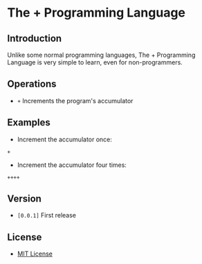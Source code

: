 # The + Programming Language

## Introduction
 Unlike some normal programming languages, The + Programming Language is very simple to learn, even for non-programmers.

## Operations
 - `+` Increments the program's accumulator

## Examples
 - Increment the accumulator once:
```
+
```
 - Increment the accumulator four times:
```
++++
```

## Version
 - `[0.0.1]` First release

## License
 - [MIT License](license.txt)
